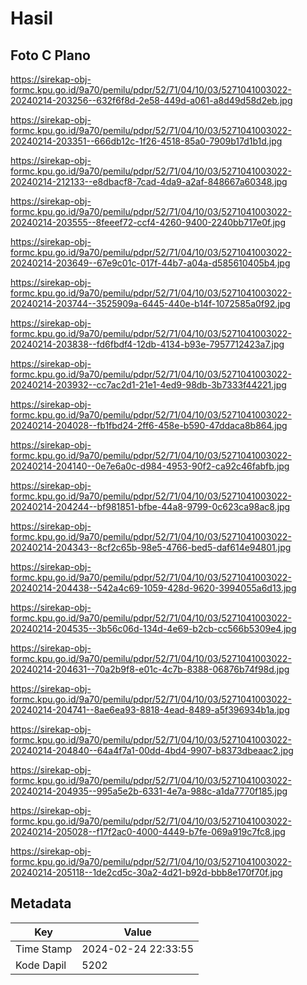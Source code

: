 # Hasil

## Foto C Plano

https://sirekap-obj-formc.kpu.go.id/9a70/pemilu/pdpr/52/71/04/10/03/5271041003022-20240214-203256--632f6f8d-2e58-449d-a061-a8d49d58d2eb.jpg

https://sirekap-obj-formc.kpu.go.id/9a70/pemilu/pdpr/52/71/04/10/03/5271041003022-20240214-203351--666db12c-1f26-4518-85a0-7909b17d1b1d.jpg

https://sirekap-obj-formc.kpu.go.id/9a70/pemilu/pdpr/52/71/04/10/03/5271041003022-20240214-212133--e8dbacf8-7cad-4da9-a2af-848667a60348.jpg

https://sirekap-obj-formc.kpu.go.id/9a70/pemilu/pdpr/52/71/04/10/03/5271041003022-20240214-203555--8feeef72-ccf4-4260-9400-2240bb717e0f.jpg

https://sirekap-obj-formc.kpu.go.id/9a70/pemilu/pdpr/52/71/04/10/03/5271041003022-20240214-203649--67e9c01c-017f-44b7-a04a-d585610405b4.jpg

https://sirekap-obj-formc.kpu.go.id/9a70/pemilu/pdpr/52/71/04/10/03/5271041003022-20240214-203744--3525909a-6445-440e-b14f-1072585a0f92.jpg

https://sirekap-obj-formc.kpu.go.id/9a70/pemilu/pdpr/52/71/04/10/03/5271041003022-20240214-203838--fd6fbdf4-12db-4134-b93e-7957712423a7.jpg

https://sirekap-obj-formc.kpu.go.id/9a70/pemilu/pdpr/52/71/04/10/03/5271041003022-20240214-203932--cc7ac2d1-21e1-4ed9-98db-3b7333f44221.jpg

https://sirekap-obj-formc.kpu.go.id/9a70/pemilu/pdpr/52/71/04/10/03/5271041003022-20240214-204028--fb1fbd24-2ff6-458e-b590-47ddaca8b864.jpg

https://sirekap-obj-formc.kpu.go.id/9a70/pemilu/pdpr/52/71/04/10/03/5271041003022-20240214-204140--0e7e6a0c-d984-4953-90f2-ca92c46fabfb.jpg

https://sirekap-obj-formc.kpu.go.id/9a70/pemilu/pdpr/52/71/04/10/03/5271041003022-20240214-204244--bf981851-bfbe-44a8-9799-0c623ca98ac8.jpg

https://sirekap-obj-formc.kpu.go.id/9a70/pemilu/pdpr/52/71/04/10/03/5271041003022-20240214-204343--8cf2c65b-98e5-4766-bed5-daf614e94801.jpg

https://sirekap-obj-formc.kpu.go.id/9a70/pemilu/pdpr/52/71/04/10/03/5271041003022-20240214-204438--542a4c69-1059-428d-9620-3994055a6d13.jpg

https://sirekap-obj-formc.kpu.go.id/9a70/pemilu/pdpr/52/71/04/10/03/5271041003022-20240214-204535--3b56c06d-134d-4e69-b2cb-cc566b5309e4.jpg

https://sirekap-obj-formc.kpu.go.id/9a70/pemilu/pdpr/52/71/04/10/03/5271041003022-20240214-204631--70a2b9f8-e01c-4c7b-8388-06876b74f98d.jpg

https://sirekap-obj-formc.kpu.go.id/9a70/pemilu/pdpr/52/71/04/10/03/5271041003022-20240214-204741--8ae6ea93-8818-4ead-8489-a5f396934b1a.jpg

https://sirekap-obj-formc.kpu.go.id/9a70/pemilu/pdpr/52/71/04/10/03/5271041003022-20240214-204840--64a4f7a1-00dd-4bd4-9907-b8373dbeaac2.jpg

https://sirekap-obj-formc.kpu.go.id/9a70/pemilu/pdpr/52/71/04/10/03/5271041003022-20240214-204935--995a5e2b-6331-4e7a-988c-a1da7770f185.jpg

https://sirekap-obj-formc.kpu.go.id/9a70/pemilu/pdpr/52/71/04/10/03/5271041003022-20240214-205028--f17f2ac0-4000-4449-b7fe-069a919c7fc8.jpg

https://sirekap-obj-formc.kpu.go.id/9a70/pemilu/pdpr/52/71/04/10/03/5271041003022-20240214-205118--1de2cd5c-30a2-4d21-b92d-bbb8e170f70f.jpg


## Metadata

| Key        | Value               |
| ---------- | ------------------- |
| Time Stamp | 2024-02-24 22:33:55 |
| Kode Dapil | 5202                |



